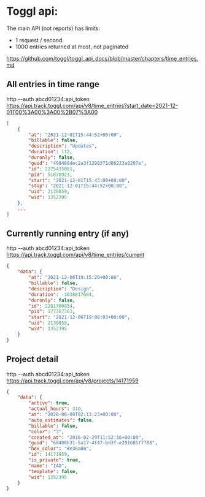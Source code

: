 # Toggl api:

The main API (not reports) has limits:
- 1 request / second
- 1000 entries returned at most, not paginated

https://github.com/toggl/toggl_api_docs/blob/master/chapters/time_entries.md

## All entries in time range

http --auth abcd01234:api_token https://api.track.toggl.com/api/v8/time_entries?start_date=2021-12-01T00%3A00%3A00%2B07%3A00

```json
[
    {
        "at": "2021-12-01T15:44:52+00:00",
        "billable": false,
        "description": "Updates",
        "duration": 112,
        "duronly": false,
        "guid": "498488dec2a3f1298371d06223a0207e",
        "id": 2275435081,
        "pid": 51870923,
        "start": "2021-12-01T15:43:00+00:00",
        "stop": "2021-12-01T15:44:52+00:00",
        "uid": 2130859,
        "wid": 1352395
    },
    ...
]
```

## Currently running entry (if any)

http --auth abcd01234:api_token https://api.track.toggl.com/api/v8/time_entries/current

```json
{
    "data": {
        "at": "2021-12-06T19:15:20+00:00",
        "billable": false,
        "description": "Design",
        "duration": -1638817684,
        "duronly": false,
        "id": 2281700054,
        "pid": 177367363,
        "start": "2021-12-06T19:08:03+00:00",
        "uid": 2130859,
        "wid": 1352395
    }
}
```

## Project detail

http --auth abcd01234:api_token https://api.track.toggl.com/api/v8/projects/14171959

```json
{
    "data": {
        "active": true,
        "actual_hours": 310,
        "at": "2020-06-09T02:13:23+00:00",
        "auto_estimates": false,
        "billable": false,
        "color": "3",
        "created_at": "2016-02-29T11:52:16+00:00",
        "guid": "68400b31-5a17-4f47-bd3f-e291685f7788",
        "hex_color": "#e36a00",
        "id": 14171959,
        "is_private": true,
        "name": "IAD",
        "template": false,
        "wid": 1352395
    }
}
```


